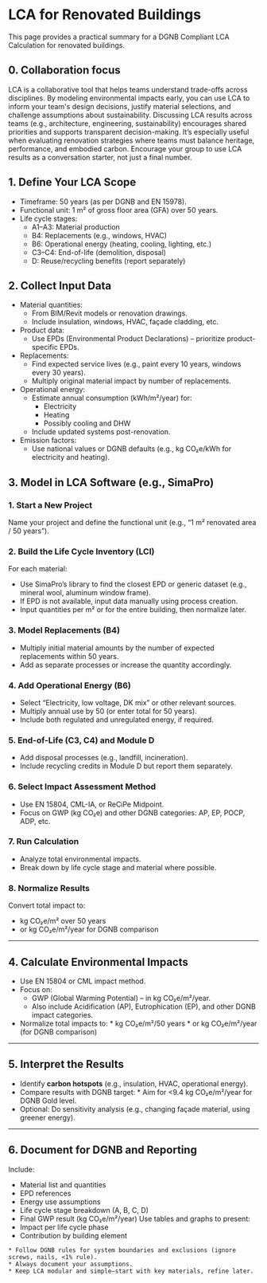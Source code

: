 # LCA for Renovated Buildings
This page provides a practical summary for a DGNB Compliant LCA Calculation for renovated buildings.

## 0. Collaboration focus
LCA is a collaborative tool that helps teams understand trade-offs across disciplines. By modeling environmental impacts early, you can use LCA to inform your team's design decisions, justify material selections, and challenge assumptions about sustainability. Discussing LCA results across teams (e.g., architecture, engineering, sustainability) encourages shared priorities and supports transparent decision-making. It’s especially useful when evaluating renovation strategies where teams must balance heritage, performance, and embodied carbon. Encourage your group to use LCA results as a conversation starter, not just a final number.

## 1. Define Your LCA Scope
*	Timeframe: 50 years (as per DGNB and EN 15978).
*	Functional unit: 1 m² of gross floor area (GFA) over 50 years.
*	Life cycle stages:
    *	A1–A3: Material production
    *	B4: Replacements (e.g., windows, HVAC)
    *	B6: Operational energy (heating, cooling, lighting, etc.)
    *	C3–C4: End-of-life (demolition, disposal)
    *	D: Reuse/recycling benefits (report separately)

## 2. Collect Input Data
*	Material quantities:
    *	From BIM/Revit models or renovation drawings.
    *	Include insulation, windows, HVAC, façade cladding, etc.
*	Product data:
    *	Use EPDs (Environmental Product Declarations) – prioritize product-specific EPDs.
*	Replacements:
    *	Find expected service lives (e.g., paint every 10 years, windows every 30 years).
    *	Multiply original material impact by number of replacements.
*	Operational energy:
    *	Estimate annual consumption (kWh/m²/year) for:
        * Electricity
        * Heating
        * Possibly cooling and DHW
    * Include updated systems post-renovation.
* Emission factors:
    * Use national values or DGNB defaults (e.g., kg CO₂e/kWh for electricity and heating).

## 3. Model in LCA Software (e.g., SimaPro)
### 1. Start a New Project
Name your project and define the functional unit (e.g., “1 m² renovated area / 50 years”).
### 2. Build the Life Cycle Inventory (LCI)
For each material:
  * Use SimaPro’s library to find the closest EPD or generic dataset (e.g., mineral wool, aluminum window frame).
  * If EPD is not available, input data manually using process creation.
  * Input quantities per m² or for the entire building, then normalize later.
### 3. Model Replacements (B4)
  * Multiply initial material amounts by the number of expected replacements within 50 years.
  * Add as separate processes or increase the quantity accordingly.
### 4. Add Operational Energy (B6)
  * Select “Electricity, low voltage, DK mix” or other relevant sources.
  * Multiply annual use by 50 (or enter total for 50 years).
  * Include both regulated and unregulated energy, if required.
### 5. End-of-Life (C3, C4) and Module D
  * Add disposal processes (e.g., landfill, incineration).
  * Include recycling credits in Module D but report them separately.
### 6. Select Impact Assessment Method
  * Use EN 15804, CML-IA, or ReCiPe Midpoint.
  * Focus on GWP (kg CO₂e) and other DGNB categories: AP, EP, POCP, ADP, etc.
### 7. Run Calculation
  * Analyze total environmental impacts.
  * Break down by life cycle stage and material where possible.
### 8. Normalize Results
Convert total impact to:
  * kg CO₂e/m² over 50 years
  * or kg CO₂e/m²/year for DGNB comparison
________________________________________
## 4. Calculate Environmental Impacts
*	Use EN 15804 or CML impact method.
*	Focus on:
      * GWP (Global Warming Potential) – in kg CO₂e/m²/year.
      * Also include Acidification (AP), Eutrophication (EP), and other DGNB impact categories.
* Normalize total impacts to:
      * kg CO₂e/m²/50 years
      * or kg CO₂e/m²/year (for DGNB comparison)
________________________________________
## 5. Interpret the Results
* Identify **carbon hotspots** (e.g., insulation, HVAC, operational energy).
* Compare results with DGNB target:
      * Aim for <9.4 kg CO₂e/m²/year for DGNB Gold level.
* Optional: Do sensitivity analysis (e.g., changing façade material, using greener energy).
________________________________________
## 6. Document for DGNB and Reporting
Include:
* Material list and quantities
* EPD references
* Energy use assumptions
* Life cycle stage breakdown (A, B, C, D)
* Final GWP result (kg CO₂e/m²/year)
Use tables and graphs to present:
* Impact per life cycle phase
* Contribution by building element


```{admonition} Tips
* Follow DGNB rules for system boundaries and exclusions (ignore screws, nails, <1% rule).
* Always document your assumptions.
* Keep LCA modular and simple—start with key materials, refine later.
```
